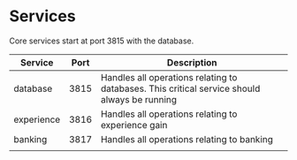 # Services

Core services start at port 3815 with the database.

| Service    | Port | Description                                                                                  |
| ---------- | ---- | -------------------------------------------------------------------------------------------- |
| database   | 3815 | Handles all operations relating to databases. This critical service should always be running |
| experience | 3816 | Handles all operations relating to experience gain                                           |
| banking    | 3817 | Handles all operations relating to banking                                                   |
|            |      |                                                                                              |
